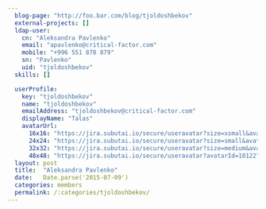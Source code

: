 ```yaml
---
  blog-page: "http://foo.bar.com/blog/tjoldoshbekov"
  external-projects: []
  ldap-user: 
    cn: "Aleksandra Pavlenko"
    email: "apavlenko@critical-factor.com"
    mobile: "+996 551 878 879"
    sn: "Pavlenko"
    uid: "tjoldoshbekov"
  skills: []

  userProfile: 
    key: "tjoldoshbekov"
    name: "tjoldoshbekov"
    emailAddress: "tjoldoshbekov@critical-factor.com"
    displayName: "Talas"
    avatarUrl: 
      16x16: "https://jira.subutai.io/secure/useravatar?size=xsmall&avatarId=10122"
      24x24: "https://jira.subutai.io/secure/useravatar?size=small&avatarId=10122"
      32x32: "https://jira.subutai.io/secure/useravatar?size=medium&avatarId=10122"
      48x48: "https://jira.subutai.io/secure/useravatar?avatarId=10122"
  layout: post
  title:  "Aleksandra Pavlenko"
  date:   Date.parse('2015-07-09')
  categories: members
  permalink: /:categories/tjoldoshbekov/
---
```

